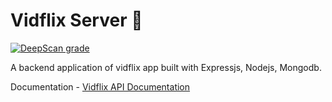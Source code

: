 # Vidflix Server 🎥

[![DeepScan grade](https://deepscan.io/api/teams/8189/projects/10440/branches/145103/badge/grade.svg)](https://deepscan.io/dashboard#view=project&tid=8189&pid=10440&bid=145103)

A backend application of vidflix app built with Expressjs, Nodejs, Mongodb.

Documentation - [Vidflix API Documentation](https://www.getpostman.com/collections/d4d6f764870f72c48d4e)
